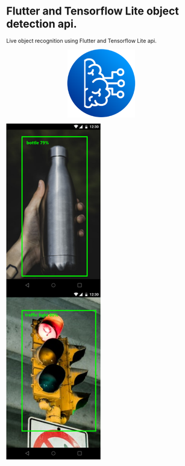 # Flutter and Tensorflow Lite object detection api.

Live object recognition using Flutter and Tensorflow Lite api.

<p align="center">
<img src="/recognize app assets/recognize app icon 512.png"
     alt="Markdown Monster icon"
     style="width:180px;" />
    </p>

<img src="/recognize app assets/bottle.png"
     alt="Markdown Monster icon"
     style="float: left; width:250px; margin-right:20px;" />


<img src="/recognize app assets/traffic light.png"
     alt="Markdown Monster icon"
     style="float: left; width:250px" />